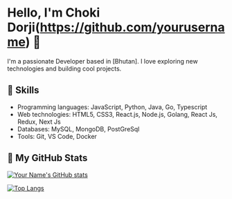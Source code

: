 # Hello, I'm Choki Dorji(https://github.com/yourusername) 👋

I'm a passionate Developer based in [Bhutan]. I love exploring new technologies and building cool projects.

## 💼 Skills

- Programming languages: JavaScript, Python, Java, Go, Typescript
- Web technologies: HTML5, CSS3, React.js, Node.js, Golang, React Js, Redux, Next Js
- Databases: MySQL, MongoDB, PostGreSql
- Tools: Git, VS Code, Docker

## 🚀 My GitHub Stats

[![Your Name's GitHub stats](https://github-readme-stats.vercel.app/api?username=yourusername&show_icons=true&theme=radical)](https://github.com/yourusername)

[![Top Langs](https://github-readme-stats.vercel.app/api/top-langs/?username=yourusername&layout=compact&theme=radical)](https://github.com/yourusername)
